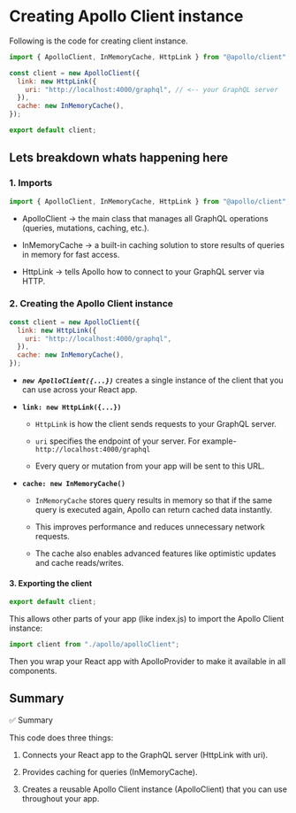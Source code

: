 # Creating Apollo Client instance

Following is the code for creating client instance.

```javascript
import { ApolloClient, InMemoryCache, HttpLink } from "@apollo/client";

const client = new ApolloClient({
  link: new HttpLink({
    uri: "http://localhost:4000/graphql", // <-- your GraphQL server
  }),
  cache: new InMemoryCache(),
});

export default client;
```

## Lets breakdown whats happening here

### 1. Imports

```javascript
import { ApolloClient, InMemoryCache, HttpLink } from "@apollo/client";
```

- ApolloClient → the main class that manages all GraphQL operations (queries, mutations, caching, etc.).

- InMemoryCache → a built-in caching solution to store results of queries in memory for fast access.

- HttpLink → tells Apollo how to connect to your GraphQL server via HTTP.

### 2. Creating the Apollo Client instance

```javascript
const client = new ApolloClient({
  link: new HttpLink({
    uri: "http://localhost:4000/graphql",
  }),
  cache: new InMemoryCache(),
});
```

- **_`new ApolloClient({...})`_** creates a single instance of the client that you can use across your React app.

- **`link: new HttpLink({...})`**

  - `HttpLink` is how the client sends requests to your GraphQL server.

  - `uri` specifies the endpoint of your server. For example- `http://localhost:4000/graphql`

  - Every query or mutation from your app will be sent to this URL.

- **`cache: new InMemoryCache()`**

  - `InMemoryCache` stores query results in memory so that if the same query is executed again, Apollo can return cached data instantly.

  - This improves performance and reduces unnecessary network requests.

  - The cache also enables advanced features like optimistic updates and cache reads/writes.

#### 3. Exporting the client

```javascript
export default client;
```

This allows other parts of your app (like index.js) to import the Apollo Client instance:

```javascript
import client from "./apollo/apolloClient";
```

Then you wrap your React app with ApolloProvider to make it available in all components.


## Summary

✅ Summary

This code does three things:

1. Connects your React app to the GraphQL server (HttpLink with uri).

2. Provides caching for queries (InMemoryCache).

3. Creates a reusable Apollo Client instance (ApolloClient) that you can use throughout your app.